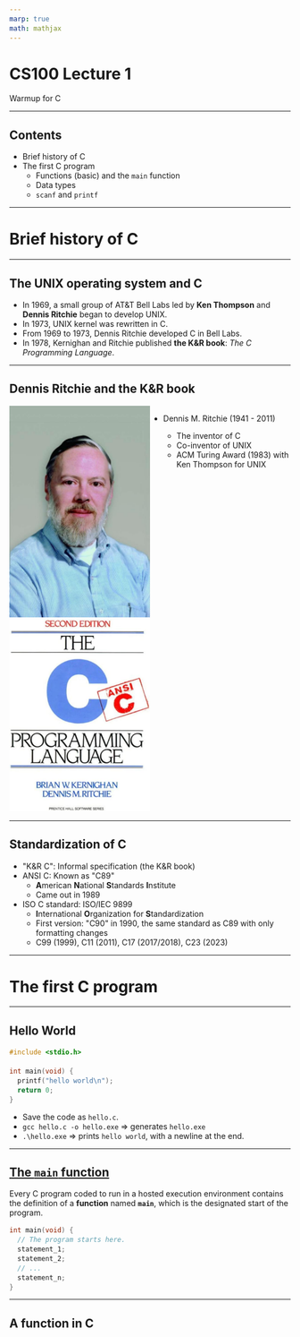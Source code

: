 ```yaml
---
marp: true
math: mathjax
---
```


# CS100 Lecture 1

Warmup for C

---

## Contents

- Brief history of C
- The first C program
  - Functions (basic) and the `main` function
  - Data types
  - `scanf` and `printf`

---

# Brief history of C

---

## The UNIX operating system and C

- In 1969, a small group of AT&T Bell Labs led by **Ken Thompson** and **Dennis Ritchie** began to develop UNIX.
- In 1973, UNIX kernel was rewritten in C.
- From 1969 to 1973, Dennis Ritchie developed C in Bell Labs.
- In 1978, Kernighan and Ritchie published **the K&R book**: *The C Programming Language*.

---

## Dennis Ritchie and the K&R book

<div style="display: grid; grid-template-columns: 1fr 1fr;">
  <div>
    <a align="center">
      <img src="img/Dennis_Retchie.png", width=275>
      <img src="img/thecpl.jpg", width=275>
    </a>
  </div>
  <div>

- Dennis M. Ritchie (1941 - 2011)
  - The inventor of C
  - Co-inventor of UNIX
  - ACM Turing Award (1983) with Ken Thompson for UNIX

  </div>
</div>

---

## Standardization of C

- "K&R C": Informal specification (the K&R book)
- ANSI C: Known as "C89"
  - **A**merican **N**ational **S**tandards **I**nstitute
  - Came out in 1989
- ISO C standard: ISO/IEC 9899
  - **I**nternational **O**rganization for **S**tandardization
  - First version: "C90" in 1990, the same standard as C89 with only formatting changes
  - C99 (1999), C11 (2011), C17 (2017/2018), C23 (2023)

---

# The first C program

---

## Hello World

```c
#include <stdio.h>

int main(void) {
  printf("hello world\n");
  return 0;
}
```

- Save the code as `hello.c`.
- `gcc hello.c -o hello.exe` $\Rightarrow$ generates `hello.exe`
- `.\hello.exe` $\Rightarrow$ prints `hello world`, with a newline at the end.

---

## [The `main` function](http://en.cppreference.com/w/c/language/main_function)

Every C program coded to run in a hosted execution environment contains the definition of a **function** named **`main`**, which is the designated start of the program.

```c
int main(void) {
  // The program starts here.
  statement_1;
  statement_2;
  // ...
  statement_n;
}
```

---

## A function in C

